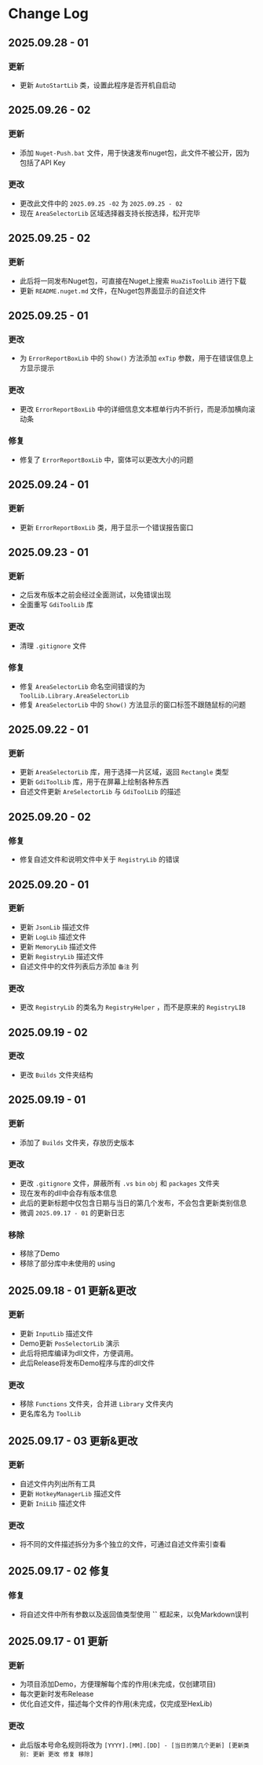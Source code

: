# Change Log

## 2025.09.28 - 01
### 更新
- 更新 `AutoStartLib` 类，设置此程序是否开机自启动



## 2025.09.26 - 02
### 更新
- 添加 `Nuget-Push.bat` 文件，用于快速发布nuget包，此文件不被公开，因为包括了API Key
### 更改
- 更改此文件中的 `2025.09.25 -02` 为 `2025.09.25 - 02`
- 现在 `AreaSelectorLib` 区域选择器支持长按选择，松开完毕



## 2025.09.25 - 02
### 更新
- 此后将一同发布Nuget包，可直接在Nuget上搜索 `HuaZisToolLib` 进行下载
- 更新 `README.nuget.md` 文件，在Nuget包界面显示的自述文件



## 2025.09.25 - 01
### 更改
- 为 `ErrorReportBoxLib` 中的 `Show()` 方法添加 `exTip` 参数，用于在错误信息上方显示提示
### 更改
- 更改 `ErrorReportBoxLib` 中的详细信息文本框单行内不折行，而是添加横向滚动条
### 修复
- 修复了 `ErrorReportBoxLib` 中，窗体可以更改大小的问题



## 2025.09.24 - 01
### 更新
- 更新 `ErrorReportBoxLib` 类，用于显示一个错误报告窗口



## 2025.09.23 - 01
### 更新
- 之后发布版本之前会经过全面测试，以免错误出现
- 全面重写 `GdiToolLib` 库
### 更改
- 清理 `.gitignore` 文件
### 修复
- 修复 `AreaSelectorLib` 命名空间错误的为 `ToolLib.Library.AreaSelectorLib`
- 修复 `AreaSelectorLib` 中的 `Show()` 方法显示的窗口标签不跟随鼠标的问题



## 2025.09.22 - 01
### 更新
- 更新 `AreaSelectorLib` 库，用于选择一片区域，返回 `Rectangle` 类型
- 更新 `GdiToolLib` 库，用于在屏幕上绘制各种东西
- 自述文件更新 `AreSelectorLib` 与 `GdiToolLib` 的描述



## 2025.09.20 - 02
### 修复
- 修复自述文件和说明文件中关于 `RegistryLib` 的错误



## 2025.09.20 - 01
### 更新
- 更新 `JsonLib` 描述文件
- 更新 `LogLib` 描述文件
- 更新 `MemoryLib` 描述文件
- 更新 `RegistryLib` 描述文件
- 自述文件中的文件列表后方添加 `备注` 列
### 更改
- 更改 `RegistryLib` 的类名为 `RegistryHelper` ，而不是原来的 `RegistryLIB`



## 2025.09.19 - 02
### 更改
- 更改 `Builds` 文件夹结构



## 2025.09.19 - 01
### 更新
- 添加了 `Builds` 文件夹，存放历史版本
### 更改
- 更改 `.gitignore` 文件，屏蔽所有 `.vs` `bin` `obj` 和 `packages` 文件夹
- 现在发布的dll中会存有版本信息
- 此后的更新标题中仅包含日期与当日的第几个发布，不会包含更新类别信息
- 微调 `2025.09.17 - 01` 的更新日志
### 移除
- 移除了Demo
- 移除了部分库中未使用的 using



## 2025.09.18 - 01  更新&更改
### 更新
- 更新 `InputLib` 描述文件
- Demo更新 `PosSelectorLib` 演示
- 此后将把库编译为dll文件，方便调用。
- 此后Release将发布Demo程序与库的dll文件
### 更改
- 移除 `Functions` 文件夹，合并进 `Library` 文件夹内
- 更名库名为 `ToolLib`



## 2025.09.17 - 03 更新&更改
### 更新
- 自述文件内列出所有工具
- 更新 `HotkeyManagerLib` 描述文件
- 更新 `IniLib` 描述文件
### 更改
- 将不同的文件描述拆分为多个独立的文件，可通过自述文件索引查看



## 2025.09.17 - 02 修复
### 修复
- 将自述文件中所有参数以及返回值类型使用 **``** 框起来，以免Markdown误判



## 2025.09.17 - 01 更新
### 更新
- 为项目添加Demo，方便理解每个库的作用(未完成，仅创建项目)
- 每次更新时发布Release
- 优化自述文件，描述每个文件的作用(未完成，仅完成至HexLib)
### 更改
- 此后版本号命名规则将改为 `[YYYY].[MM].[DD] - [当日的第几个更新] [更新类别: 更新 更改 修复 移除]`